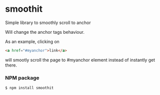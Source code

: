 # smoothit
Simple library to smoothly scroll to anchor

Will change the anchor tags behaviour.

As an example, clicking on 
```html
<a href="#myanchor">link</a> 
```
will smootly scroll the page to #myanchor element instead of instantly get there.

### NPM package
```sh
$ npm install smoothit
```
